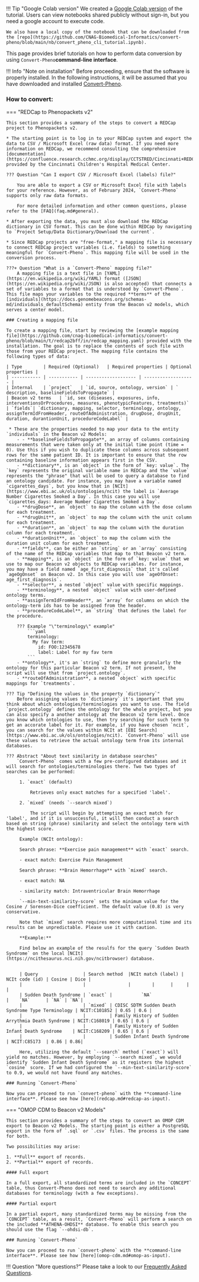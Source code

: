!!! Tip "Google Colab version"
    We created a [Google Colab version](https://colab.research.google.com/drive/1T6F3bLwfZyiYKD6fl1CIxs9vG068RHQ6) of the tutorial. Users can view notebooks shared publicly without sign-in, but you need a google account to execute code.

    We also have a local copy of the notebook that can be downloaded from the [repo](https://github.com/CNAG-Biomedical-Informatics/convert-pheno/blob/main/nb/convert_pheno_cli_tutorial.ipynb). 

This page provides brief tutorials on how to perform data conversion by using `Convert-Pheno`**command-line interface**.

!!! Info "Note on installation"
    Before proceeding, ensure that the software is properly installed. In the following instructions, it will be assumed that you have downloaded and installed [Convert-Pheno](./download-and-installation.md).

### How to convert:

=== "REDCap to Phenopackets v2"

    This section provides a summary of the steps to convert a REDCap project to Phenopackets v2. 

    * The starting point is to log in to your REDCap system and export the data to CSV / Microsoft Excel (raw data) format. If you need more information on REDCap, we recommend consulting the comprehensive [documentation](https://confluence.research.cchmc.org/display/CCTSTRED/Cincinnati+REDCap+Resource+Center) provided by the Cincinnati Children's Hospital Medical Center.

    ??? Question "Can I export CSV / Microsoft Excel (labels) file?"

        You are able to export a CSV or Microsoft Excel file with labels for your reference. However, as of February 2024, `Convert-Pheno` supports only raw data formats. 

        For more detailed information and other common questions, please refer to the [FAQ](faq.md#general).

    * After exporting the data, you must also download the REDCap dictionary in CSV format. This can be done within REDCap by navigating to `Project Setup/Data Dictionary/Download the current`.

    * Since REDCap projects are "free-format," a mapping file is necessary to connect REDCap project variables (i.e. fields) to something meaningful for `Convert-Pheno`. This mapping file will be used in the conversion process.

    ???+ Question "What is a `Convert-Pheno` mapping file?"
        A mapping file is a text file in [YAML](https://en.wikipedia.org/wiki/YAML) format ([JSON](https://en.wikipedia.org/wiki/JSON) is also accepted) that connects a set of variables to a format that is understood by `Convert-Pheno`. This file maps your variables to the required **terms** of the [individuals](https://docs.genomebeacons.org/schemas-md/individuals_defaultSchema) entity from the Beacon v2 models, which serves a center model.

    ### Creating a mapping file

    To create a mapping file, start by reviewing the [example mapping file](https://github.com/cnag-biomedical-informatics/convert-pheno/blob/main/t/redcap2bff/in/redcap_mapping.yaml) provided with the installation. The goal is to replace the contents of such file with those from your REDCap project. The mapping file contains the following types of data:

    | Type        | Required (Optional)   | Required properties | Optional properties |
    | ----------- | ----------- | ------------------- | ------------------- |
    | Internal    | `project`   | `id, source, ontology, version` | ` description, baselineFieldsToPropagate` |
    | Beacon v2 terms   | `id, sex (diseases, exposures, info, interventionsOrProcedures, measures, phenotypicFeatures, treatments)` | `fields`| `dictionary, mapping, selector, terminology, ontology, assignTermIdFromHeader, routeOfAdministration, drugDose, drugUnit, duration, durantionUnit, procedureCodeLabel` |

     * These are the properties needed to map your data to the entity `individuals` in the Beacon v2 Models:
        - - **baselineFieldsToPropagate**, an array of columns containing measurements that were taken only at the initial time point (time = 0). Use this if you wish to duplicate these columns across subsequent rows for the same patient ID. It is important to ensure that the row containing baseline information appears first in the CSV.
        - **dictionary**, is an `object` in the form of `key: value`. The `key` represents the original variable name in REDCap and the `value` represents the "phrase" that will be used to query a database to find an ontology candidate. For instance, you may have a variable named `cigarettes_days`, but you know that in [NCIt](https://www.ebi.ac.uk/ols/ontologies/ncit) the label is `Average Number Cigarettes Smoked a Day`. In this case you will use `cigarettes_days: Average Number Cigarettes Smoked a Day`.
        - **drugDose**, an `object` to map the column with the dose column for each treatment.
        - **drugUnit**, an `object` to map the column with the unit column for each treatment.
        - **duration**, an `object` to map the column with the duration column for each treatment.
        - **durationUnit**, an `object` to map the column with the duration unit column for each treatment.
        - **fields**, can be either an `string` or an `array` consisting of the name of the REDCap variables that map to that Beacon v2 term.
        - **mapping**, is an `object` in the form of `key: value` that we use to map our Beacon v2 objects to REDCap variables. For instance, you may have a field named `age_first_diagnosis` that it's called `ageOgOnset` on Beacon v2. In this case you will use `ageOfOnset: age_first_diagnosis`.
        - **selector**, a nested `object` value with specific mappings.
        - **terminology**, a nested `object` value with user-defined ontology terms.
        - **assignTermIdFromHeader**, an `array` for columns on which the ontology-term ids has to be assigned from the header.
        - **procedureCodeLabel**, an `string` that defines the label for the procedure.

        ??? Example "\"terminology\" example"
            ```yaml
            terminology:
              My fav term:
                id: FOO:12345678 
                label: Label for my fav term
            ```
        - **ontology**, it's an `string` to define more granularly the ontology for this particular Beacon v2 term. If not present, the script will use that from `project.ontology`.
        - **routeOfAdministration**, a nested `object` with specific mappings for `treatments`.

    ??? Tip "Defining the values in the property `dictionary`"
        Before assigning values to `dictionary` it's important that you think about which ontologies/terminologies you want to use. The field `project.ontology` defines the ontology for the whole project, but you can also specify a another antology at the Beacon v2 term level. Once you know which ontologies to use, then try searching for such term to get an accorate label for it. For example, if you have chosen `ncit`, you can search for the values within NCIt at [EBI Search](https://www.ebi.ac.uk/ols/ontologies/ncit). `Convert-Pheno` will use these values to retrieve the actual ontology term from its internal databases.

    ??? Abstract "About text similarity in database searches"
        `Convert-Pheno` comes with a few pre-configured databases and it will search for ontologies/terminologies there. Two two types of searches can be performed:

         1. `exact` (default)

             Retrieves only exact matches for a specified 'label'.

         2. `mixed` (needs `--search mixed`)

             The script will begin by attempting an exact match for 'label', and if it is unsuccessful, it will then conduct a search based on string (phrase) similarity and select the ontology term with the highest score. 

         Example (NCIt ontology): 

         Search phrase: **Exercise pain management** with `exact` search.

         - exact match: Exercise Pain Management

         Search phrase: **Brain Hemorrhage** with `mixed` search.

         - exact match: NA

         - similarity match: Intraventricular Brain Hemorrhage

         `--min-text-similarity-score` sets the minimum value for the Cosine / Sorensen-Dice coefficient. The default value (0.8) is very conservative.

         Note that `mixed` search requires more computational time and its results can be unpredictable. Please use it with caution.

         **Example:** 
  
         Find below an example of the resulfs for the query `Sudden Death Syndrome` on the local [NCIt](https://ncithesaurus.nci.nih.gov/ncitbrowser) database.


         | Query                 | Search method  |NCIt match (label) | NCIt code (id) | Cosine | Dice |
         |                       |                |        |      |     |     |
         | Sudden Death Syndrome | `exact` |           `NA`                                    |    `NA`      | `NA` | `NA`|
         |                       | `mixed` | CDISC SDTM Sudden Death Syndrome Type Terminology | NCIT:C101852 | 0.65 | 0.6 |
         |                       |         | Family History of Sudden Arrythmia Death Syndrome | NCIT:C168019 | 0.65 | 0.6 |
         |                       |         | Family History of Sudden Infant Death Syndrome    | NCIT:C168209 | 0.65 | 0.6 |
         |                       |         | Sudden Infant Death Syndrome                      | NCIT:C85173  | 0.86 | 0.86|

         Here, utilizing the default `--search` method (`exact`) will yield no matches. However, by employing `--search mixed`, we would identify `Sudden Infant Death Syndrome` as it registers the highest `cosine` score. If we had configured the `--min-text-similarity-score` to 0.9, we would not have found any matches.

    ### Running `Convert-Pheno`

    Now you can proceed to run `convert-pheno` with the **command-line interface**. Please see how [here](redcap.md#redcap-as-input).

=== "OMOP CDM to Beacon v2 Models"

    This section provides a summary of the steps to convert an OMOP CDM export to Beacon v2 Models. The starting point is either a PostgreSQL export in the form of `.sql` or `.csv` files. The process is the same for both.

    Two possibilities may arise:

    1. **Full** export of records.
    2. **Partial** export of records.

    #### Full export 

    In a full export, all standardized terms are included in the `CONCEPT` table, thus Convert-Pheno does not need to search any additional databases for terminology (with a few exceptions). 

    #### Partial export

    In a partial export, many standardized terms may be missing from the `CONCEPT` table, as a result, `Convert-Pheno` will perform a search on the included **ATHENA-OHDSI** database. To enable this search you should use the flag `--ohdsi-db`.

    ### Running `Convert-Pheno`

    Now you can proceed to run `convert-pheno` with the **command-line interface**. Please see how [here](omop-cdm.md#omop-as-input).

!!! Question "More questions?"
    Please take a look to our [Frequently Asked Questions](faq.md).


